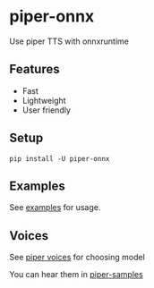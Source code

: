 # piper-onnx

Use piper TTS with onnxruntime

## Features

- Fast
- Lightweight
- User friendly

## Setup

```console
pip install -U piper-onnx
```

## Examples

See [examples](examples) for usage.

## Voices

See [piper voices](https://huggingface.co/rhasspy/piper-voices) for choosing model

You can hear them in [piper-samples](https://rhasspy.github.io/piper-samples)